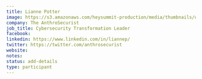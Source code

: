 ```yaml
---
title: Lianne Potter
image: https://s3.amazonaws.com/heysummit-production/media/thumbnails/uploads/events/post-summit-sessions/WYVnsLgvmGyjSnzXj8ZPaA_square_large.jpg
company: The AnthroSecurist
job_title: Cybersecurity Transformation Leader 
facebook:
linkedin: https://www.linkedin.com/in/liannep/
twitter: https://twitter.com/anthrosecurist
website: 
notes:
status: add-details
type: participant
---
```

